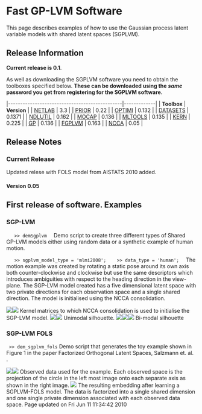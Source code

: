 Fast GP-LVM Software
====================

This page describes examples of how to use the Gaussian process latent variable models with shared latent spaces (SGPLVM).


Release Information
-------------------

**Current release is 0.1**.

As well as downloading the SGPLVM software you need to obtain the toolboxes specified below. **These can be downloaded using the *same* password you get from registering for the SGPLVM software.**

|-----------------------------------------------|-------------|
| **Toolbox**                                   | **Version** |
| [NETLAB](/netlab/downloadFiles/vrs3p3)        | 3.3         |
| [PRIOR](/prior/downloadFiles/vrs0p22)         | 0.22        |
| [OPTIMI](/optimi/downloadFiles/vrs0p132)      | 0.132       |
| [DATASETS](/datasets/downloadFiles/vrs0p1371) | 0.1371      |
| [NDLUTIL](/ndlutil/downloadFiles/vrs0p162)    | 0.162       |
| [MOCAP](/mocap/downloadFiles/vrs0p136)        | 0.136       |
| [MLTOOLS](/mltools/downloadFiles/vrs0p135)    | 0.135       |
| [KERN](/kern/downloadFiles/vrs0p225)          | 0.225       |
| [GP](/gp/downloadFiles/vrs0p136)              | 0.136       |
| [FGPLVM](/fgplvm/downloadFiles/vrs0p163)      | 0.163       |
| [NCCA](/ncca/downloadFiles/vrs0p05)           | 0.05        |

Release Notes
-------------

### Current Release

Updated relese with FOLS model from AISTATS 2010 added.
#### Version 0.05

First release of software.
Examples
--------

### SGP-LVM

`    >> demSgplvm   `
 Demo script to create three different types of Shared GP-LVM models either using random data or a synthetic example of human motion.

`    >> sgplvm_model_type = 'mlmi2008';    >> data_type = 'human';   `
 The motion example was created by rotating a static pose around its own axis both counter-clockwise and clockwise but use the same descriptors which introduces ambiguities with respect to the heading direction in the view-plane. The SGP-LVM model created has a five dimensional latent space with two private directions for each observation space and a single shared direction. The model is initialised using the NCCA consolidation.

![](K_sil.png)![](K_pose.png)
 Kernel matrices to which NCCA consolidation is used to initialise the SGP-LVM model.
![](latent1.png)![](mode1.png)
 Unimodal silhouette.
![](latent2.png)![](mode9_top.png)![](mode9_bottom.png)
 Bi-modal silhouette
### SGP-LVM FOLS

`  >> dem_sgplvm_fols `
 Demo script that generates the toy example shown in Figure 1 in the paper Factorized Orthogonal Latent Spaces, Salzmann et. al. .

![](data.png)![](observed.png)
 Observed data used for the example. Each observed space is the projection of the circle in the left most image onto each separate axis as shown in the right image.
![](fols.png)
 The resulting embedding after learning a SGPLVM-FOLS model. The data is factorized into a single shared dimension and one single private dimension associated with each observed data space.
Page updated on Fri Jun 11 11:34:42 2010

